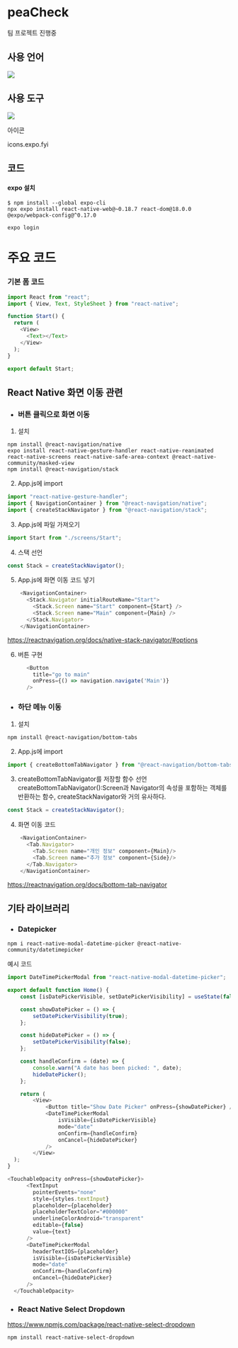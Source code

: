 # peaCheck

팀 프로젝트 진행중


## 사용 언어

<img src="https://img.shields.io/badge/ReactNative-61DAFB?style=flat-square&logo=React&logoColor=white"/></a>




## 사용 도구
<p>
  <img src="https://img.shields.io/badge/Visual Studio Code-007ACC?style=flat-square&logo=Visual Studio Code&logoColor=white"/></a>
</p>

아이콘

icons.expo.fyi

## 코드

#### expo 설치
```
$ npm install --global expo-cli
npx expo install react-native-web@~0.18.7 react-dom@18.0.0 @expo/webpack-config@^0.17.0
```
```
expo login
```

# 주요 코드

### 기본 폼 코드
```javascript
import React from "react";
import { View, Text, StyleSheet } from "react-native";

function Start() {
  return (
    <View>
      <Text></Text>
    </View>
  );
}

export default Start;
```

## React Native 화면 이동 관련
+ ### 버튼 클릭으로 화면 이동
1. 설치
```
npm install @react-navigation/native
expo install react-native-gesture-handler react-native-reanimated react-native-screens react-native-safe-area-context @react-native-community/masked-view
npm install @react-navigation/stack
```
2. App.js에 import
```javascript
import "react-native-gesture-handler";
import { NavigationContainer } from "@react-navigation/native";
import { createStackNavigator } from "@react-navigation/stack";
```
3. App.js에 파일 가져오기
```javascript
import Start from "./screens/Start";
```
4. 스택 선언
```javascript
const Stack = createStackNavigator();
```
5. App.js에 화면 이동 코드 넣기
```javascript
    <NavigationContainer>
      <Stack.Navigator initialRouteName="Start">
        <Stack.Screen name="Start" component={Start} />
        <Stack.Screen name="Main" component={Main} />
      </Stack.Navigator>
    </NavigationContainer>
```
https://reactnavigation.org/docs/native-stack-navigator/#options

6. 버튼 구현
```javascript
      <Button 
        title="go to main" 
        onPress={() => navigation.navigate('Main')}
      />
```
+ ### 하단 메뉴 이동
1. 설치
```
npm install @react-navigation/bottom-tabs
```
2. App.js에 import
```javascript
import { createBottomTabNavigator } from "@react-navigation/bottom-tabs";
```

3. createBottomTabNavigator를 저장할 함수 선언
createBottomTabNavigator():Screen과 Navigator의 속성을 포함하는 객체를 반환하는 함수, createStackNavigator와 거의 유사하다.
```javascript
const Stack = createStackNavigator();
```
4. 화면 이동 코드
```javascript
    <NavigationContainer>
      <Tab.Navigator>
        <Tab.Screen name="개인 정보" component={Main}/>
        <Tab.Screen name="추가 정보" component={Side}/>
      </Tab.Navigator>
    </NavigationContainer>
```
https://reactnavigation.org/docs/bottom-tab-navigator

## 기타 라이브러리

+ ### Datepicker

```
npm i react-native-modal-datetime-picker @react-native-community/datetimepicker
```

예시 코드

```javascript
import DateTimePickerModal from "react-native-modal-datetime-picker";

export default function Home() {
    const [isDatePickerVisible, setDatePickerVisibility] = useState(false);

    const showDatePicker = () => {
        setDatePickerVisibility(true);
    };

    const hideDatePicker = () => {
        setDatePickerVisibility(false);
    };

    const handleConfirm = (date) => {
        console.warn("A date has been picked: ", date);
        hideDatePicker();
    };

    return (
        <View>
            <Button title="Show Date Picker" onPress={showDatePicker} />
            <DateTimePickerModal
                isVisible={isDatePickerVisible}
                mode="date"
                onConfirm={handleConfirm}
                onCancel={hideDatePicker}
            />
        </View>
  );
}
```
```javascript
<TouchableOpacity onPress={showDatePicker}>
      <TextInput
        pointerEvents="none"
        style={styles.textInput}
        placeholder={placeholder}
        placeholderTextColor="#000000"
        underlineColorAndroid="transparent"
        editable={false}
        value={text}
      />
      <DateTimePickerModal
        headerTextIOS={placeholder}
        isVisible={isDatePickerVisible}
        mode="date"
        onConfirm={handleConfirm}
        onCancel={hideDatePicker}
      />
  </TouchableOpacity>	
  ```
  
  + ### React Native Select Dropdown

https://www.npmjs.com/package/react-native-select-dropdown

```
npm install react-native-select-dropdown
```
